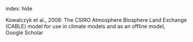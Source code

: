index: hide

<div class="Citation">

  <div class="Citation-body">
    <div class="Citation-text">Kowalczyk et al., 2006: <span class="Article-bookTitle">The CSIRO Atmosphere Biosphere Land Exchange (CABLE) model for use in climate models and as an offline model, </span></div>
    <div class="Citation-links">
      <div class="CitationLink" data-href="https://scholar.google.com/scholar?q=The+CSIRO+Atmosphere+Biosphere+Land%C2%A0Exchange+%28CABLE%29+model+for+use+in%C2%A0climate+models+and+as+an+offline+model">
        <div class="CitationLink-icon CitationLink-Scholar"></div>
        <div class="CitationLink-text">Google Scholar</div>
      </div>
    </div>
  </div>
</div>


<div class="Citation-copy">

</div>